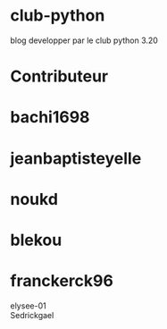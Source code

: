 # club-python
blog developper par le club python 3.20

# Contributeur

# bachi1698
# jeanbaptisteyelle
# noukd
# blekou
# franckerck96
elysee-01 <br> 
Sedrickgael
